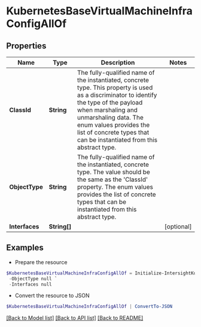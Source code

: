 # KubernetesBaseVirtualMachineInfraConfigAllOf
## Properties

Name | Type | Description | Notes
------------ | ------------- | ------------- | -------------
**ClassId** | **String** | The fully-qualified name of the instantiated, concrete type. This property is used as a discriminator to identify the type of the payload when marshaling and unmarshaling data. The enum values provides the list of concrete types that can be instantiated from this abstract type. | 
**ObjectType** | **String** | The fully-qualified name of the instantiated, concrete type. The value should be the same as the &#39;ClassId&#39; property. The enum values provides the list of concrete types that can be instantiated from this abstract type. | 
**Interfaces** | **String[]** |  | [optional] 

## Examples

- Prepare the resource
```powershell
$KubernetesBaseVirtualMachineInfraConfigAllOf = Initialize-IntersightKubernetesBaseVirtualMachineInfraConfigAllOf  -ClassId null `
 -ObjectType null `
 -Interfaces null
```

- Convert the resource to JSON
```powershell
$KubernetesBaseVirtualMachineInfraConfigAllOf | ConvertTo-JSON
```

[[Back to Model list]](../README.md#documentation-for-models) [[Back to API list]](../README.md#documentation-for-api-endpoints) [[Back to README]](../README.md)

